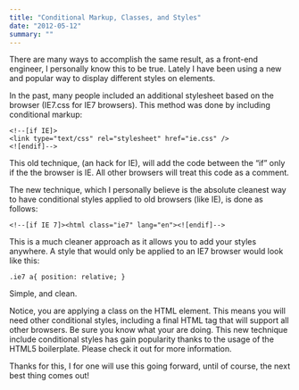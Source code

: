 ```yaml
---
title: "Conditional Markup, Classes, and Styles"
date: "2012-05-12"
summary: ""
---
```


There are many ways to accomplish the same result, as a front-end engineer, I personally know this to be true.  Lately I have been using a new and popular way to display different styles on elements.


In the past, many people included an additional stylesheet based on the browser (IE7.css for IE7 browsers). This method was done by including conditional markup:

    <!--[if IE]>
    <link type="text/css" rel="stylesheet" href="ie.css" />
    <![endif]-->
    
This old technique, (an hack for IE), will add the code between the “if” only if the the browser is IE. All other browsers will treat this code as a comment.

The new technique, which I personally believe is the absolute cleanest way to have conditional styles applied to old browsers (like IE), is done as follows:

    <!--[if IE 7]><html class="ie7" lang="en"><![endif]-->
    
This is a much cleaner approach as it allows you to add your styles anywhere.  A style that would only be applied to an IE7 browser would look like this:

    .ie7 a{ position: relative; }
    
Simple, and clean.

Notice, you are applying a class on the HTML element. This means you will need other conditional styles, including a final HTML tag that will support all other browsers. Be sure you know what your are doing. This new technique include conditional styles has gain popularity thanks to the usage of the HTML5 boilerplate. Please check it out for more information.

Thanks for this, I for one will use this going forward, until of course, the next best thing comes out!
